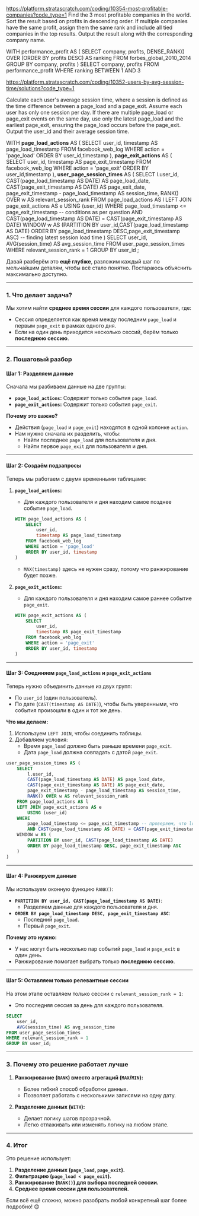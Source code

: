 https://platform.stratascratch.com/coding/10354-most-profitable-companies?code_type=1
Find the 3 most profitable companies in the world. Sort the result based on profits in descending order. If multiple companies have the same profit, assign them the same rank and include all tied companies in the top results. Output the result along with the corresponding company name.

WITH performance_profit AS (
    SELECT 
        company, 
        profits, 
        DENSE_RANK() OVER (ORDER BY profits DESC) AS ranking
    FROM 
        forbes_global_2010_2014
    GROUP BY 
        company, profits
)
SELECT 
    company, 
    profits
FROM 
    performance_profit
WHERE 
    ranking BETWEEN 1 AND 3


https://platform.stratascratch.com/coding/10352-users-by-avg-session-time/solutions?code_type=1


Calculate each user's average session time, where a session is defined as the time difference between a page_load and a page_exit. Assume each user has only one session per day. If there are multiple page_load or page_exit events on the same day, use only the latest page_load and the earliest page_exit, ensuring the page_load occurs before the page_exit. Output the user_id and their average session time.

WITH **page_load_actions** AS (
    SELECT
        user_id,
        timestamp AS page_load_timestamp
    FROM facebook_web_log
    WHERE action = 'page_load'
    ORDER BY user_id,timestamp
     ),
     **page_exit_actions** AS (
    SELECT
        user_id,
        timestamp AS page_exit_timestamp
    FROM facebook_web_log
    WHERE action = 'page_exit'
    ORDER BY user_id,timestamp
     ),
     **user_page_session_times** AS (
    SELECT
        l.user_id,
        CAST(page_load_timestamp AS DATE) AS page_load_date,
        CAST(page_exit_timestamp AS DATE) AS page_exit_date,
        page_exit_timestamp - page_load_timestamp AS session_time,
        RANK() OVER w AS relevant_session_rank
    FROM page_load_actions AS l
    LEFT JOIN page_exit_actions AS e
        USING (user_id)
    WHERE page_load_timestamp <= page_exit_timestamp -- conditions as per question
      AND CAST(page_load_timestamp AS DATE) = CAST(page_exit_timestamp AS DATE)
    WINDOW w AS (PARTITION BY user_id,CAST(page_load_timestamp AS DATE) ORDER BY page_load_timestamp DESC,page_exit_timestamp ASC) -- finding latest session load time
         )
SELECT
    user_id,
    AVG(session_time) AS avg_session_time
FROM user_page_session_times
WHERE relevant_session_rank = 1
GROUP BY user_id
;

Давай разберём это **ещё глубже**, разложим каждый шаг по мельчайшим деталям, чтобы всё стало понятно. Постараюсь объяснить максимально доступно.

---

### **1. Что делает задача?**

Мы хотим найти **среднее время сессии** для каждого пользователя, где:

- Сессия определяется как время между последним `page_load` и первым `page_exit` в рамках одного дня.
- Если на один день приходится несколько сессий, берём только **последнюю сессию**.

---

### **2. Пошаговый разбор**

#### **Шаг 1: Разделяем данные**

Сначала мы разбиваем данные на две группы:

- **`page_load_actions`:** Содержит только события `page_load`.
- **`page_exit_actions`:** Содержит только события `page_exit`.

**Почему это важно?**

- Действия (`page_load` и `page_exit`) находятся в одной колонке `action`.
- Нам нужно сначала их разделить, чтобы:
    - Найти последнее `page_load` для пользователя и дня.
    - Найти первое `page_exit` для пользователя и дня.

---

#### **Шаг 2: Создаём подзапросы**

Теперь мы работаем с двумя временными таблицами:

1. **`page_load_actions`:**
    
    - Для каждого пользователя и дня находим самое позднее событие `page_load`.
    
    ```sql
    WITH page_load_actions AS (
        SELECT
            user_id,
            timestamp AS page_load_timestamp
        FROM facebook_web_log
        WHERE action = 'page_load'
        ORDER BY user_id, timestamp
    )
    ```
    
    - `MAX(timestamp)` здесь не нужен сразу, потому что ранжирование будет позже.
2. **`page_exit_actions`:**
    
    - Для каждого пользователя и дня находим самое раннее событие `page_exit`.
    
    ```sql
    WITH page_exit_actions AS (
        SELECT
            user_id,
            timestamp AS page_exit_timestamp
        FROM facebook_web_log
        WHERE action = 'page_exit'
        ORDER BY user_id, timestamp
    )
    ```
    

---

#### **Шаг 3: Соединяем `page_load_actions` и `page_exit_actions`**

Теперь нужно объединить данные из двух групп:

- По `user_id` (один пользователь).
- По дате (`CAST(timestamp AS DATE)`), чтобы быть уверенными, что события произошли в один и тот же день.

**Что мы делаем:**

1. Используем `LEFT JOIN`, чтобы соединить таблицы.
2. Добавляем условия:
    - Время `page_load` должно быть раньше времени `page_exit`.
    - Дата `page_load` должна совпадать с датой `page_exit`.

```sql
user_page_session_times AS (
    SELECT
        l.user_id,
        CAST(page_load_timestamp AS DATE) AS page_load_date,
        CAST(page_exit_timestamp AS DATE) AS page_exit_date,
        page_exit_timestamp - page_load_timestamp AS session_time,
        RANK() OVER w AS relevant_session_rank
    FROM page_load_actions AS l
    LEFT JOIN page_exit_actions AS e
        USING (user_id)
    WHERE 
        page_load_timestamp <= page_exit_timestamp -- проверяем, что load < exit
        AND CAST(page_load_timestamp AS DATE) = CAST(page_exit_timestamp AS DATE) -- в один день
    WINDOW w AS (
        PARTITION BY user_id, CAST(page_load_timestamp AS DATE)
        ORDER BY page_load_timestamp DESC, page_exit_timestamp ASC
    )
)
```

---

#### **Шаг 4: Ранжируем данные**

Мы используем оконную функцию `RANK()`:

- **`PARTITION BY user_id, CAST(page_load_timestamp AS DATE)`**:
    - Разделяем данные для каждого пользователя и дня.
- **`ORDER BY page_load_timestamp DESC, page_exit_timestamp ASC`**:
    - Последний `page_load`.
    - Первый `page_exit`.

**Почему это нужно:**

- У нас могут быть несколько пар событий `page_load` и `page_exit` в один день.
- Ранжирование помогает выбрать только **последнюю сессию**.

---

#### **Шаг 5: Оставляем только релевантные сессии**

На этом этапе оставляем только сессии с `relevant_session_rank = 1`:

- Это последняя сессия за день для каждого пользователя.

```sql
SELECT
    user_id,
    AVG(session_time) AS avg_session_time
FROM user_page_session_times
WHERE relevant_session_rank = 1
GROUP BY user_id;
```

---

### **3. Почему это решение работает лучше**

1. **Ранжирование (`RANK`) вместо агрегаций (`MAX`/`MIN`):**
    
    - Более гибкий способ обработки данных.
    - Позволяет работать с несколькими записями на одну дату.
2. **Разделение данных (`WITH`):**
    
    - Делает логику шагов прозрачной.
    - Легко отлаживать или изменять логику на любом этапе.

---

### **4. Итог**

Это решение использует:

1. **Разделение данных (`page_load`, `page_exit`).**
2. **Фильтрацию (`page_load < page_exit`).**
3. **Ранжирование (`RANK()`) для выбора последней сессии.**
4. **Среднее время сессии для пользователей.**

Если всё ещё сложно, можно разобрать любой конкретный шаг более подробно! 😊